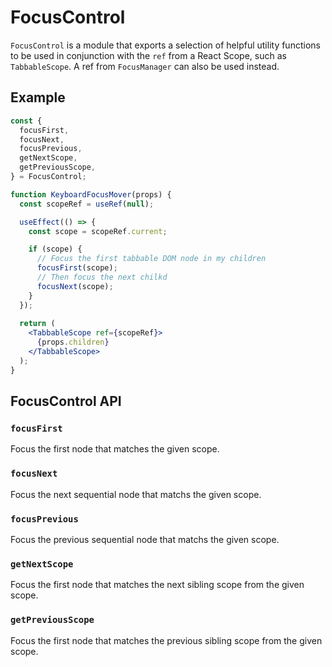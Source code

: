 # FocusControl

`FocusControl` is a module that exports a selection of helpful utility functions to be used
in conjunction with the `ref` from a React Scope, such as `TabbableScope`.
A ref from `FocusManager` can also be used instead.

## Example

```jsx
const {
  focusFirst,
  focusNext,
  focusPrevious,
  getNextScope,
  getPreviousScope,
} = FocusControl;

function KeyboardFocusMover(props) {
  const scopeRef = useRef(null);

  useEffect(() => {
    const scope = scopeRef.current;

    if (scope) {
      // Focus the first tabbable DOM node in my children
      focusFirst(scope);
      // Then focus the next chilkd
      focusNext(scope);
    }
  });
  
  return (
    <TabbableScope ref={scopeRef}>
      {props.children}
    </TabbableScope>
  );
}
```

## FocusControl API

### `focusFirst`

Focus the first node that matches the given scope.

### `focusNext`

Focus the next sequential node that matchs the given scope.

### `focusPrevious`

Focus the previous sequential node that matchs the given scope.

### `getNextScope`

Focus the first node that matches the next sibling scope from the given scope.

### `getPreviousScope`

Focus the first node that matches the previous sibling scope from the given scope.